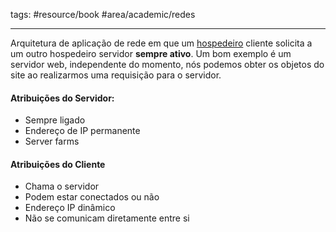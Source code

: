 tags: #resource/book #area/academic/redes 
_____________________

Arquitetura de aplicação de rede em que um [hospedeiro](Hosts.md) cliente solicita a um outro hospedeiro servidor **sempre ativo**. Um bom exemplo é um servidor web, independente do momento, nós podemos obter os objetos do site ao realizarmos uma requisição para o servidor.   
#### Atribuições do Servidor:

- Sempre ligado
- Endereço de IP permanente
- Server farms

#### Atribuições do Cliente

- Chama o servidor
- Podem estar conectados ou não
- Endereço IP dinâmico
- Não se comunicam diretamente entre si